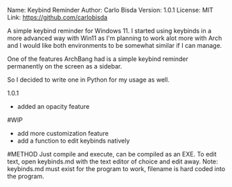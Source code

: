 Name: Keybind Reminder
Author: Carlo Bisda
Version: 1.0.1
License: MIT
Link: https://github.com/carlobisda


A simple keybind reminder for Windows 11.
I started using keybinds in a more advanced way with Win11
as I'm planning to work alot more with Arch and I would like
both environments to be somewhat similar if I can manage.

One of the features ArchBang had is a simple keybind reminder
permanently on the screen as a sidebar.

So I decided to write one in Python for my usage as well.

1.0.1
- added an opacity feature

#WIP
- add more customization feature
- add a function to edit keybinds natively

#METHOD
Just compile and execute, can be compiled as an EXE.
To edit text, open keybinds.md with the text editor of choice and edit away.
Note: keybinds.md must exist for the program to work, filename is hard coded
into the program.